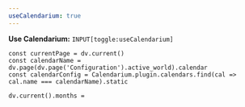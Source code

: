 ```yaml
---
useCalendarium: true
---
```

**Use Calendarium:** `INPUT[toggle:useCalendarium]`
```dataviewjs
const currentPage = dv.current()
const calendarName = dv.page(dv.page('Configuration').active_world).calendar
const calendarConfig = Calendarium.plugin.calendars.find(cal => cal.name === calendarName).static

dv.current().months = 
```
